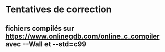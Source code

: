 # Tentatives de correction 
## fichiers compilés sur https://www.onlinegdb.com/online_c_compiler avec --Wall et --std=c99
